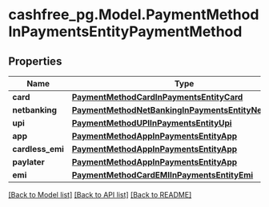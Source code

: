 # cashfree_pg.Model.PaymentMethodInPaymentsEntityPaymentMethod

## Properties

Name | Type | Description | Notes
------------ | ------------- | ------------- | -------------
**card** | [**PaymentMethodCardInPaymentsEntityCard**](PaymentMethodCardInPaymentsEntityCard.md) |  | [optional] 
**netbanking** | [**PaymentMethodNetBankingInPaymentsEntityNetbanking**](PaymentMethodNetBankingInPaymentsEntityNetbanking.md) |  | [optional] 
**upi** | [**PaymentMethodUPIInPaymentsEntityUpi**](PaymentMethodUPIInPaymentsEntityUpi.md) |  | [optional] 
**app** | [**PaymentMethodAppInPaymentsEntityApp**](PaymentMethodAppInPaymentsEntityApp.md) |  | [optional] 
**cardless_emi** | [**PaymentMethodAppInPaymentsEntityApp**](PaymentMethodAppInPaymentsEntityApp.md) |  | [optional] 
**paylater** | [**PaymentMethodAppInPaymentsEntityApp**](PaymentMethodAppInPaymentsEntityApp.md) |  | [optional] 
**emi** | [**PaymentMethodCardEMIInPaymentsEntityEmi**](PaymentMethodCardEMIInPaymentsEntityEmi.md) |  | [optional] 

[[Back to Model list]](../README.md#documentation-for-models) [[Back to API list]](../README.md#documentation-for-api-endpoints) [[Back to README]](../README.md)

